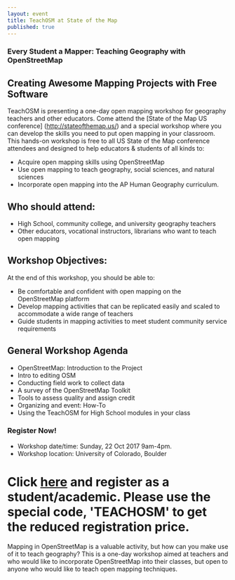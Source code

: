 ```yaml
---
layout: event
title: TeachOSM at State of the Map
published: true
---
```

### Every Student a Mapper: Teaching Geography with OpenStreetMap
## Creating Awesome Mapping Projects with Free Software

TeachOSM is presenting a one-day open mapping workshop for geography teachers and other educators. Come attend the [State of the Map US conference] (http://stateofthemap.us/) and a special workshop where you can develop the skills you need to put open mapping in your classroom. This hands-on workshop is free to all US State of the Map conference attendees and designed to help educators & students of all kinds to:
 
* Acquire open mapping skills using OpenStreetMap
* Use open mapping to teach geography, social sciences, and natural sciences
* Incorporate open mapping into the AP Human Geography curriculum.

## Who should attend: 
* High School, community college, and university geography teachers
* Other educators, vocational instructors, librarians who want to teach open mapping 

## Workshop Objectives:
At the end of this workshop, you should be able to:
* Be comfortable and confident with open mapping on the OpenStreetMap platform
* Develop mapping activities that can be replicated easily and scaled to accommodate a wide range of teachers
* Guide students in mapping activities to meet student community service requirements

## General Workshop Agenda
* OpenStreetMap: Introduction to the Project
* Intro to editing OSM
* Conducting field work to collect data
* A survey of the OpenStreetMap Toolkit
* Tools to assess quality and assign credit
* Organizing and event: How-To
* Using the TeachOSM for High School modules in your class

### Register Now!

* Workshop date/time: Sunday, 22 Oct 2017 9am-4pm.
* Workshop location: University of Colorado, Boulder

# Click [here](https://ti.to/osmus/state-of-the-map-us-2017) and register as a student/academic. Please use the special code, 'TEACHOSM' to get the reduced registration price.



Mapping in OpenStreetMap is a valuable activity, but how can you make use of it to teach geography? This is a one-day workshop aimed at teachers and who would like to incorporate OpenStreetMap into their classes, but open to anyone who would like to teach open mapping techniques. 


